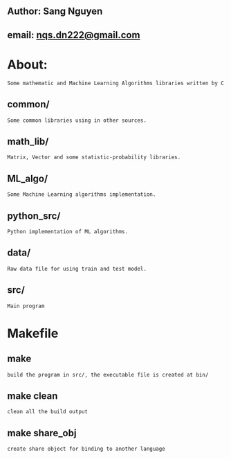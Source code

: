 ## Author: Sang Nguyen
## email: nqs.dn222@gmail.com


# About:
	Some mathematic and Machine Learning Algorithms libraries written by C

## common/
	Some common libraries using in other sources.

## math_lib/
	Matrix, Vector and some statistic-probability libraries.

## ML_algo/
	Some Machine Learning algorithms implementation.

## python_src/
	Python implementation of ML algorithms.

## data/
	Raw data file for using train and test model.

## src/
	Main program

# Makefile

## make
	build the program in src/, the executable file is created at bin/
## make clean
	clean all the build output
## make share_obj
	create share object for binding to another language